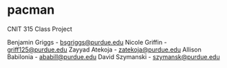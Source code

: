 # pacman

CNIT 315 Class Project

Benjamin Griggs - bsgriggs@purdue.edu
Nicole Griffin - griff125@purdue.edu
Zayyad Atekoja - zatekoja@purdue.edu
Allison Babilonia - ababill@purdue.edu
David Szymanski - szymansk@purdue.edu
